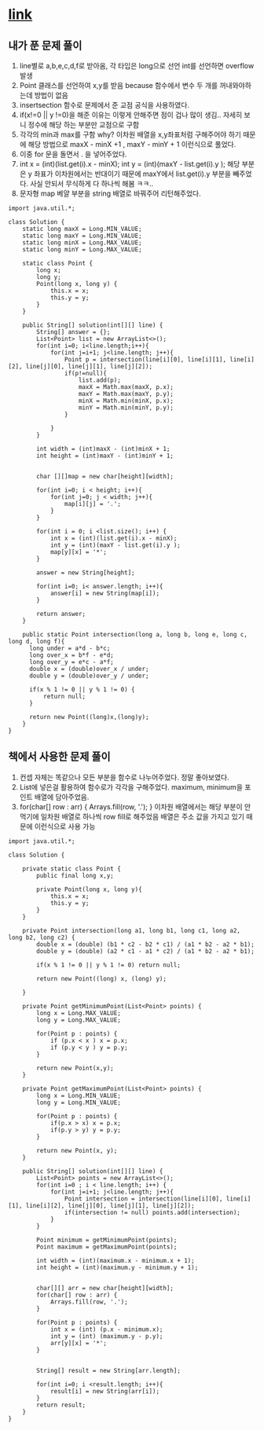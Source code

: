 # [link](https://school.programmers.co.kr/learn/courses/30/lessons/87377)

## 내가 푼 문제 풀이

1. line별로 a,b,e,c,d,f로 받아옴, 각 타입은 long으로 선언 int를 선언하면 overflow 발생
2. Point 클래스를 선언하여 x,y를 받음 because 함수에서 변수 두 개를 꺼내와야하는데 방법이 없음
3. insertsection 함수로 문제에서 준 교점 공식을 사용하였다.
4. if(x!=0 || y !=0)을 해준 이유는 이렇게 안해주면 점이 겁나 많이 생김.. 자세히 보니 정수에 해당 하는 부분만 교점으로 구함 
5. 각각의 min과 max를 구함 why? 이차원 배열을 x,y좌표처럼 구해주어야 하기 때문에 해당 방법으로 maxX - minX +1 , maxY - minY + 1 이런식으로 풀었다.
6. 이중 for 문을 돌면서 . 을 넣어주었다.
7.  int x = (int)(list.get(i).x - minX); int y = (int)(maxY - list.get(i).y ); 해당 부분은 y 좌표가 이차원에서는 반대이기 때문에 maxY에서 list.get(i).y 부분을 빼주었다. 사실 안되서 무식하게 다 하나씩 해봄 ㅋㅋ..
8. 문자형 map 베얄 부분을 string 배열로 바꿔주어 리턴해주었다. 

```
import java.util.*;

class Solution {
    static long maxX = Long.MIN_VALUE;
    static long maxY = Long.MIN_VALUE;
    static long minX = Long.MAX_VALUE;
    static long minY = Long.MAX_VALUE;
    
    static class Point {
        long x;
        long y;
        Point(long x, long y) {
            this.x = x;
            this.y = y;
        }
    }
    
    public String[] solution(int[][] line) {
        String[] answer = {};
        List<Point> list = new ArrayList<>();
        for(int i=0; i<line.length;i++){
            for(int j=i+1; j<line.length; j++){
                Point p = intersection(line[i][0], line[i][1], line[i][2], line[j][0], line[j][1], line[j][2]);
                if(p!=null){
                    list.add(p);
                    maxX = Math.max(maxX, p.x);
                    maxY = Math.max(maxY, p.y);
                    minX = Math.min(minX, p.x);
                    minY = Math.min(minY, p.y);                
                }
    
            }
        }
        
        int width = (int)maxX - (int)minX + 1;
        int height = (int)maxY - (int)minY + 1;
        
        
        char [][]map = new char[height][width];
        
        for(int i=0; i < height; i++){
            for(int j=0; j < width; j++){
                map[i][j] = '.';
            }
        }
        
        for(int i = 0; i <list.size(); i++) {
            int x = (int)(list.get(i).x - minX);
            int y = (int)(maxY - list.get(i).y );
    		map[y][x] = '*';
    	}
        
        answer = new String[height];
        
        for(int i=0; i< answer.length; i++){
            answer[i] = new String(map[i]);
        }
        
        return answer;
    }
    
    public static Point intersection(long a, long b, long e, long c, long d, long f){
      long under = a*d - b*c;
      long over_x = b*f - e*d;
      long over_y = e*c - a*f;
      double x = (double)over_x / under;
      double y = (double)over_y / under;  
     
      if(x % 1 != 0 || y % 1 != 0) {
          return null;
      }
       
      return new Point((long)x,(long)y);
    }
}
```


## 책에서 사용한 문제 풀이

1. 컨셉 자체는 똑같으나 모든 부분을 함수로 나누어주었다. 정말 좋아보였다. 
2. List에 넣은걸 활용하여 함수로가 각각을 구해주었다. maximum, minimum을 포인트 배열에 담아주었음. 
3. for(char[] row : arr) {
   Arrays.fill(row, '.');
   } 이차원 배열에서는 해당 부분이 안 먹기에 일차원 배열로 하나씩 row fill로 해주었음 배열은 주소 값을 가지고 있기 때문에 이런식으로 사용 가능 
```
import java.util.*;

class Solution {
    
    private static class Point {
        public final long x,y;
        
        private Point(long x, long y){
            this.x = x;
            this.y = y;
        }
    }
    
    private Point intersection(long a1, long b1, long c1, long a2, long b2, long c2) {
        double x = (double) (b1 * c2 - b2 * c1) / (a1 * b2 - a2 * b1);
        double y = (double) (a2 * c1 - a1 * c2) / (a1 * b2 - a2 * b1);
        
        if(x % 1 != 0 || y % 1 != 0) return null;
        
        return new Point((long) x, (long) y);
        
    }
    
    private Point getMinimumPoint(List<Point> points) {
        long x = Long.MAX_VALUE;
        long y = Long.MAX_VALUE;
        
        for(Point p : points) {
            if (p.x < x ) x = p.x;
            if (p.y < y ) y = p.y;
        }
        
        return new Point(x,y);
    }
    
    private Point getMaximumPoint(List<Point> points) {
        long x = Long.MIN_VALUE;
        long y = Long.MIN_VALUE;
        
        for(Point p : points) {
            if(p.x > x) x = p.x;
            if(p.y > y) y = p.y;
        }
        
        return new Point(x, y);
    }
    
    public String[] solution(int[][] line) {
        List<Point> points = new ArrayList<>();
        for(int i=0 ; i < line.length; i++) {
            for(int j=i+1; j<line.length; j++){
                Point intersection = intersection(line[i][0], line[i][1], line[i][2], line[j][0], line[j][1], line[j][2]);
                if(intersection != null) points.add(intersection);
            }
        }
        
        Point minimum = getMinimumPoint(points);
        Point maximum = getMaximumPoint(points);
        
        int width = (int)(maximum.x - minimum.x + 1);
        int height = (int)(maximum.y - minimum.y + 1);
        
        
        char[][] arr = new char[height][width];
        for(char[] row : arr) {
            Arrays.fill(row, '.');
        }
        
        for(Point p : points) {
            int x = (int) (p.x - minimum.x);
            int y = (int) (maximum.y - p.y);
            arr[y][x] = '*';
        }
        
        
        String[] result = new String[arr.length];
        
        for(int i=0; i <result.length; i++){
            result[i] = new String(arr[i]);
        }
        return result;
    }
}
```